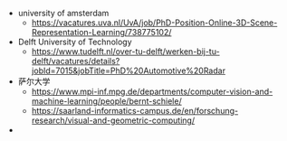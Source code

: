 - university of amsterdam
	- https://vacatures.uva.nl/UvA/job/PhD-Position-Online-3D-Scene-Representation-Learning/738775102/
- Delft University of Technology
	- https://www.tudelft.nl/over-tu-delft/werken-bij-tu-delft/vacatures/details?jobId=7015&jobTitle=PhD%20Automotive%20Radar
- 萨尔大学
	- https://www.mpi-inf.mpg.de/departments/computer-vision-and-machine-learning/people/bernt-schiele/
	- https://saarland-informatics-campus.de/en/forschung-research/visual-and-geometric-computing/
-